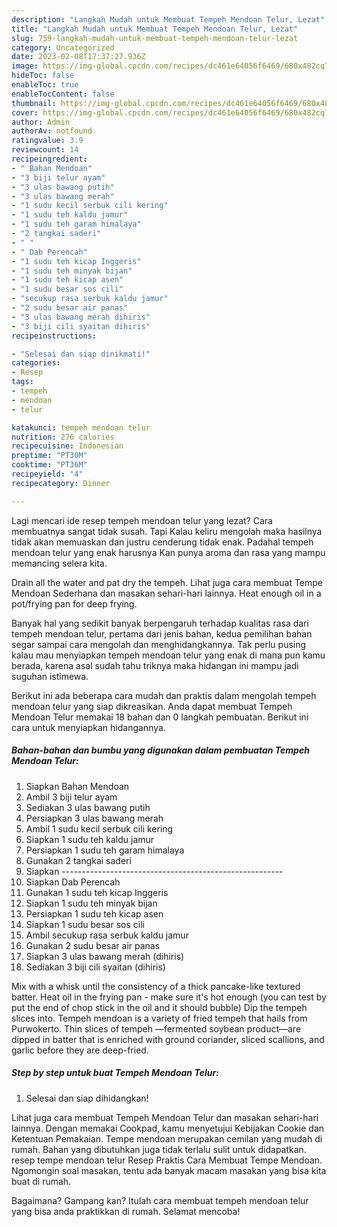 ```yaml
---
description: "Langkah Mudah untuk Membuat Tempeh Mendoan Telur, Lezat"
title: "Langkah Mudah untuk Membuat Tempeh Mendoan Telur, Lezat"
slug: 759-langkah-mudah-untuk-membuat-tempeh-mendoan-telur-lezat
category: Uncategorized
date: 2023-02-08T17:37:27.936Z
image: https://img-global.cpcdn.com/recipes/dc461e64056f6469/680x482cq70/tempeh-mendoan-telur-foto-resep-utama.jpg
hideToc: false
enableToc: true
enableTocContent: false
thumbnail: https://img-global.cpcdn.com/recipes/dc461e64056f6469/680x482cq70/tempeh-mendoan-telur-foto-resep-utama.jpg
cover: https://img-global.cpcdn.com/recipes/dc461e64056f6469/680x482cq70/tempeh-mendoan-telur-foto-resep-utama.jpg
author: Admin
authorAv: notfound
ratingvalue: 3.9
reviewcount: 14
recipeingredient:
- " Bahan Mendoan"
- "3 biji telur ayam"
- "3 ulas bawang putih"
- "3 ulas bawang merah"
- "1 sudu kecil serbuk cili kering"
- "1 sudu teh kaldu jamur"
- "1 sudu teh garam himalaya"
- "2 tangkai saderi"
- " "
- " Dab Perencah"
- "1 sudu teh kicap Inggeris"
- "1 sudu teh minyak bijan"
- "1 sudu teh kicap asen"
- "1 sudu besar sos cili"
- "secukup rasa serbuk kaldu jamur"
- "2 sudu besar air panas"
- "3 ulas bawang merah dihiris"
- "3 biji cili syaitan dihiris"
recipeinstructions:

- "Selesai dan siap dinikmati!"
categories:
- Resep
tags:
- tempeh
- mendoan
- telur

katakunci: tempeh mendoan telur 
nutrition: 276 calories
recipecuisine: Indonesian
preptime: "PT30M"
cooktime: "PT36M"
recipeyield: "4"
recipecategory: Dinner

---
```



Lagi mencari ide resep tempeh mendoan telur yang lezat? Cara membuatnya sangat tidak susah. Tapi Kalau keliru mengolah maka hasilnya tidak akan memuaskan dan justru cenderung tidak enak. Padahal tempeh mendoan telur yang enak harusnya Kan punya aroma dan rasa yang mampu memancing selera kita.


Drain all the water and pat dry the tempeh. Lihat juga cara membuat Tempe Mendoan Sederhana dan masakan sehari-hari lainnya. Heat enough oil in a pot/frying pan for deep frying.

Banyak hal yang sedikit banyak berpengaruh terhadap kualitas rasa dari tempeh mendoan telur, pertama dari jenis bahan, kedua pemilihan bahan segar sampai cara mengolah dan menghidangkannya. Tak perlu pusing kalau mau menyiapkan tempeh mendoan telur yang enak di mana pun kamu berada, karena asal sudah tahu triknya maka hidangan ini mampu jadi suguhan istimewa.


Berikut ini ada beberapa cara mudah dan praktis dalam mengolah tempeh mendoan telur yang siap dikreasikan. Anda dapat membuat Tempeh Mendoan Telur memakai 18 bahan dan 0 langkah pembuatan. Berikut ini cara untuk menyiapkan hidangannya.

<!--inarticleads1-->

##### Bahan-bahan dan bumbu yang digunakan dalam pembuatan Tempeh Mendoan Telur:

1. Siapkan  Bahan Mendoan
1. Ambil 3 biji telur ayam
1. Sediakan 3 ulas bawang putih
1. Persiapkan 3 ulas bawang merah
1. Ambil 1 sudu kecil serbuk cili kering
1. Siapkan 1 sudu teh kaldu jamur
1. Persiapkan 1 sudu teh garam himalaya
1. Gunakan 2 tangkai saderi
1. Siapkan  -------------------------------------------------------
1. Siapkan  Dab Perencah
1. Gunakan 1 sudu teh kicap Inggeris
1. Siapkan 1 sudu teh minyak bijan
1. Persiapkan 1 sudu teh kicap asen
1. Siapkan 1 sudu besar sos cili
1. Ambil secukup rasa serbuk kaldu jamur
1. Gunakan 2 sudu besar air panas
1. Siapkan 3 ulas bawang merah (dihiris)
1. Sediakan 3 biji cili syaitan (dihiris)


Mix with a whisk until the consistency of a thick pancake-like textured batter. Heat oil in the frying pan - make sure it&#39;s hot enough (you can test by put the end of chop stick in the oil and it should bubble) Dip the tempeh slices into. Tempeh mendoan is a variety of fried tempeh that hails from Purwokerto. Thin slices of tempeh —fermented soybean product—are dipped in batter that is enriched with ground coriander, sliced scallions, and garlic before they are deep-fried. 

<!--inarticleads2-->

##### Step by step untuk buat Tempeh Mendoan Telur:


1. Selesai dan siap dihidangkan!

Lihat juga cara membuat Tempeh Mendoan Telur dan masakan sehari-hari lainnya. Dengan memakai Cookpad, kamu menyetujui Kebijakan Cookie dan Ketentuan Pemakaian. Tempe mendoan merupakan cemilan yang mudah di rumah. Bahan yang dibutuhkan juga tidak terlalu sulit untuk didapatkan. resep tempe mendoan telur Resep Praktis Cara Membuat Tempe Mendoan. Ngomongin soal masakan, tentu ada banyak macam masakan yang bisa kita buat di rumah. 

Bagaimana? Gampang kan? Itulah cara membuat tempeh mendoan telur yang bisa anda praktikkan di rumah. Selamat mencoba!
